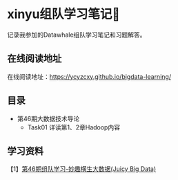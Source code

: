# xinyu组队学习笔记📒
记录我参加的Datawhale组队学习笔记和习题解答。

## 在线阅读地址
在线阅读地址：https://ycyzcxy.github.io/bigdata-learning/

## 目录
- 第46期大数据技术导论
    - Task01 详读第1、2章Hadoop内容


## 学习资料
【1】[第46期组队学习-妙趣横生大数据(Juicy Big Data)](https://datawhalechina.github.io/juicy-bigdata)